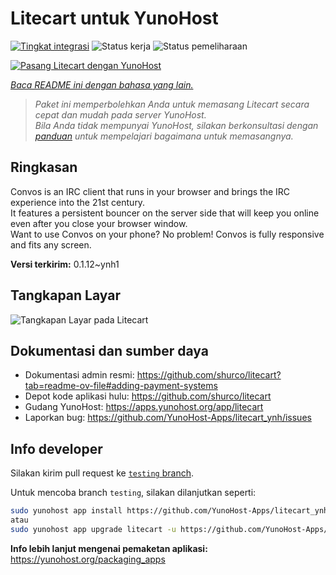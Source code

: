 <!--
N.B.: README ini dibuat secara otomatis oleh <https://github.com/YunoHost/apps/tree/master/tools/readme_generator>
Ini TIDAK boleh diedit dengan tangan.
-->

# Litecart untuk YunoHost

[![Tingkat integrasi](https://dash.yunohost.org/integration/litecart.svg)](https://ci-apps.yunohost.org/ci/apps/litecart/) ![Status kerja](https://ci-apps.yunohost.org/ci/badges/litecart.status.svg) ![Status pemeliharaan](https://ci-apps.yunohost.org/ci/badges/litecart.maintain.svg)

[![Pasang Litecart dengan YunoHost](https://install-app.yunohost.org/install-with-yunohost.svg)](https://install-app.yunohost.org/?app=litecart)

*[Baca README ini dengan bahasa yang lain.](./ALL_README.md)*

> *Paket ini memperbolehkan Anda untuk memasang Litecart secara cepat dan mudah pada server YunoHost.*  
> *Bila Anda tidak mempunyai YunoHost, silakan berkonsultasi dengan [panduan](https://yunohost.org/install) untuk mempelajari bagaimana untuk memasangnya.*

## Ringkasan

Convos is an IRC client that runs in your browser and brings the IRC experience into the 21st century.  
It features a persistent bouncer on the server side that will keep you online even after you close your browser window.  
Want to use Convos on your phone? No problem! Convos is fully responsive and fits any screen.


**Versi terkirim:** 0.1.12~ynh1

## Tangkapan Layar

![Tangkapan Layar pada Litecart](./doc/screenshots/2020-05-28-convos-chat.jpg)

## Dokumentasi dan sumber daya

- Dokumentasi admin resmi: <https://github.com/shurco/litecart?tab=readme-ov-file#adding-payment-systems>
- Depot kode aplikasi hulu: <https://github.com/shurco/litecart>
- Gudang YunoHost: <https://apps.yunohost.org/app/litecart>
- Laporkan bug: <https://github.com/YunoHost-Apps/litecart_ynh/issues>

## Info developer

Silakan kirim pull request ke [`testing` branch](https://github.com/YunoHost-Apps/litecart_ynh/tree/testing).

Untuk mencoba branch `testing`, silakan dilanjutkan seperti:

```bash
sudo yunohost app install https://github.com/YunoHost-Apps/litecart_ynh/tree/testing --debug
atau
sudo yunohost app upgrade litecart -u https://github.com/YunoHost-Apps/litecart_ynh/tree/testing --debug
```

**Info lebih lanjut mengenai pemaketan aplikasi:** <https://yunohost.org/packaging_apps>
